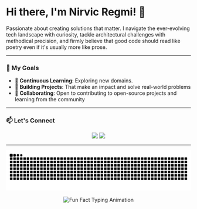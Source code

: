 # Hi there, I'm Nirvic Regmi! 👋

Passionate about creating solutions that matter. I navigate the ever-evolving tech landscape with curiosity, tackle architectural challenges with methodical precision, and firmly believe that good code should read like poetry even if it's usually more like prose.

---

### 🎯 My Goals
- 🧠 **Continuous Learning**: Exploring new domains.
- 💼 **Building Projects**: That make an impact and solve real-world problems
- 💬 **Collaborating**: Open to contributing to open-source projects and learning from the community

---

### 📫 Let's Connect
<p align="center">
  <a href="https://www.linkedin.com/in/nirvic-regmi-412499259/"><img src="https://img.shields.io/badge/LinkedIn-Nirvic%20Regmi-blue?style=flat-square&logo=linkedin"></a>
  <a href="https://www.instagram.com/nirvic.regmi/"><img src="https://img.shields.io/badge/Instagram-nirvic_regmi-purple?style=flat-square&logo=instagram"></a>
</p>

---

<picture>
     <source media="(prefers-color-scheme: dark)" srcset="https://raw.githubusercontent.com/nirvicregmi/nirvicregmi/output/github-snake-dark.svg" />
     <source media="(prefers-color-scheme: light)" srcset="https://raw.githubusercontent.com/nirvicregmi/nirvicregmi/output/github-snake.svg" />
     <img alt="github-snake" src="https://raw.githubusercontent.com/nirvicregmi/nirvicregmi/output/github-snake.svg" />
   </picture>

<p align="center">
  <img src="https://readme-typing-svg.herokuapp.com?font=Fira+Code&duration=3000&pause=1000&color=F7A800&center=true&width=1500&lines=I+am+a+tech+enthusiast+who+enjoys+building+side+projects+in+my+free+time!%0AAlways+looking+for+ways+to+improve+my+skills." alt="Fun Fact Typing Animation" />
</p>
